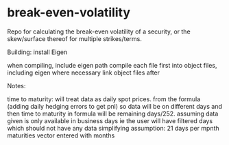 # break-even-volatility
Repo for calculating the break-even volatility of a security, or the skew/surface thereof for multiple strikes/terms.

Building:
install Eigen

when compiling, include eigen path
compile each file first into object files, including eigen where necessary
link object files after

Notes:

time to maturity:
will treat data as daily spot prices. from the formula (adding daily hedging errors to get pnl) so data will be on
different days and then time to maturity in formula will be remaining days/252. assuming data given is only available in business days
ie the user will have filtered days which should not have any data
simplifying assumption: 21 days per mpnth
maturities vector entered with months
